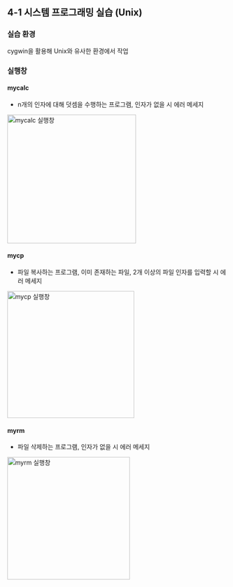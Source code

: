 ## 4-1 시스템 프로그래밍 실습 (Unix)

### 실습 환경
cygwin을 활용해 Unix와 유사한 환경에서 작업

### 실행창
#### mycalc

- n개의 인자에 대해 덧셈을 수행하는 프로그램, 인자가 없을 시 에러 메세지
<img width="294" alt="mycalc 실행창" src="https://user-images.githubusercontent.com/57944099/89161013-f5041c80-d5ac-11ea-8217-0408ac3f065c.PNG">

#### mycp

- 파일 복사하는 프로그램, 이미 존재하는 파일, 2개 이상의 파일 인자를 입력할 시 에러 메세지
<img width="290" alt="mycp 실행창" src="https://user-images.githubusercontent.com/57944099/89161017-faf9fd80-d5ac-11ea-8f5d-9e7365926f9e.PNG">

#### myrm

- 파일 삭제하는 프로그램, 인자가 없을 시 에러 메세지
<img width="280" alt="myrm 실행창" src="https://user-images.githubusercontent.com/57944099/89161026-ffbeb180-d5ac-11ea-899b-c3d6c096473d.PNG">
